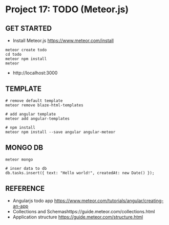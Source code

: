 # Project 17: TODO (Meteor.js)

## GET STARTED
- Install Meteor.js https://www.meteor.com/install
```
meteor create todo
cd todo
meteor npm install
meteor
```
- http://localhost:3000

## TEMPLATE
```
# remove default template
meteor remove blaze-html-templates

# add angular template
meteor add angular-templates

# npm install
meteor npm install --save angular angular-meteor
```

## MONGO DB
```
meteor mongo 

# inser data to db
db.tasks.insert({ text: "Hello world!", createdAt: new Date() });
```

## REFERENCE
- Angularjs todo app https://www.meteor.com/tutorials/angular/creating-an-app
- Collections and Schemashttps://guide.meteor.com/collections.html 
- Application structure https://guide.meteor.com/structure.html